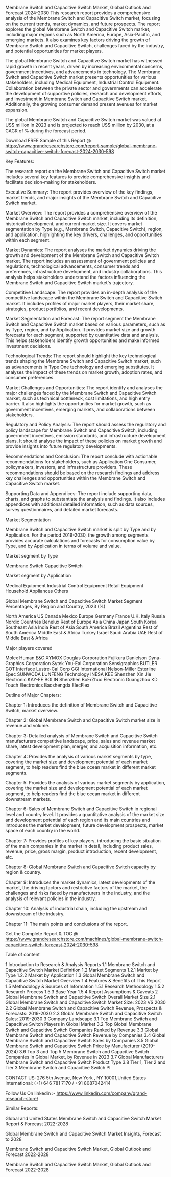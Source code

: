 Membrane Switch and Capacitive Switch Market, Global Outlook and Forecast 2024-2030
This research report provides a comprehensive analysis of the Membrane Switch and Capacitive Switch market, focusing on the current trends, market dynamics, and future prospects. The report explores the global Membrane Switch and Capacitive Switch market, including major regions such as North America, Europe, Asia-Pacific, and emerging markets. It also examines key factors driving the growth of Membrane Switch and Capacitive Switch, challenges faced by the industry, and potential opportunities for market players.

The global Membrane Switch and Capacitive Switch market has witnessed rapid growth in recent years, driven by increasing environmental concerns, government incentives, and advancements in technology. The Membrane Switch and Capacitive Switch market presents opportunities for various stakeholders, including Medical Equipment, Industrial Control Equipment. Collaboration between the private sector and governments can accelerate the development of supportive policies, research and development efforts, and investment in Membrane Switch and Capacitive Switch market. Additionally, the growing consumer demand present avenues for market expansion.

The global Membrane Switch and Capacitive Switch market was valued at US$ million in 2023 and is projected to reach US$ million by 2030, at a CAGR of % during the forecast period.

Download FREE Sample of this Report @ https://www.grandresearchstore.com/report-sample/global-membrane-switch-capacitive-switch-forecast-2024-2030-598


Key Features:

The research report on the Membrane Switch and Capacitive Switch market includes several key features to provide comprehensive insights and facilitate decision-making for stakeholders.

Executive Summary: The report provides overview of the key findings, market trends, and major insights of the Membrane Switch and Capacitive Switch market.

Market Overview: The report provides a comprehensive overview of the Membrane Switch and Capacitive Switch market, including its definition, historical development, and current market size. It covers market segmentation by Type (e.g., Membrane Switch, Capacitive Switch), region, and application, highlighting the key drivers, challenges, and opportunities within each segment.

Market Dynamics: The report analyses the market dynamics driving the growth and development of the Membrane Switch and Capacitive Switch market. The report includes an assessment of government policies and regulations, technological advancements, consumer trends and preferences, infrastructure development, and industry collaborations. This analysis helps stakeholders understand the factors influencing the Membrane Switch and Capacitive Switch market's trajectory.

Competitive Landscape: The report provides an in-depth analysis of the competitive landscape within the Membrane Switch and Capacitive Switch market. It includes profiles of major market players, their market share, strategies, product portfolios, and recent developments.

Market Segmentation and Forecast: The report segment the Membrane Switch and Capacitive Switch market based on various parameters, such as by Type, region, and by Application. It provides market size and growth forecasts for each segment, supported by quantitative data and analysis. This helps stakeholders identify growth opportunities and make informed investment decisions.

Technological Trends: The report should highlight the key technological trends shaping the Membrane Switch and Capacitive Switch market, such as advancements in Type One technology and emerging substitutes. It analyses the impact of these trends on market growth, adoption rates, and consumer preferences.

Market Challenges and Opportunities: The report identify and analyses the major challenges faced by the Membrane Switch and Capacitive Switch market, such as technical bottleneck, cost limitations, and high entry barrier. It also highlights the opportunities for market growth, such as government incentives, emerging markets, and collaborations between stakeholders.

Regulatory and Policy Analysis: The report should assess the regulatory and policy landscape for Membrane Switch and Capacitive Switch, including government incentives, emission standards, and infrastructure development plans. It should analyse the impact of these policies on market growth and provide insights into future regulatory developments.

Recommendations and Conclusion: The report conclude with actionable recommendations for stakeholders, such as Application One Consumer, policymakers, investors, and infrastructure providers. These recommendations should be based on the research findings and address key challenges and opportunities within the Membrane Switch and Capacitive Switch market.

Supporting Data and Appendices: The report include supporting data, charts, and graphs to substantiate the analysis and findings. It also includes appendices with additional detailed information, such as data sources, survey questionnaires, and detailed market forecasts.

Market Segmentation

Membrane Switch and Capacitive Switch market is split by Type and by Application. For the period 2019-2030, the growth among segments provides accurate calculations and forecasts for consumption value by Type, and by Application in terms of volume and value.

Market segment by Type



Membrane Switch
Capacitive Switch


Market segment by Application



Medical Equipment
Industrial Control Equipment
Retail Equipment
Household Appliances
Others


Global Membrane Switch and Capacitive Switch Market Segment Percentages, By Region and Country, 2023 (%)



North America
US
Canada
Mexico
Europe
Germany
France
U.K.
Italy
Russia
Nordic Countries
Benelux
Rest of Europe
Asia
China
Japan
South Korea
Southeast Asia
India
Rest of Asia
South America
Brazil
Argentina
Rest of South America
Middle East & Africa
Turkey
Israel
Saudi Arabia
UAE
Rest of Middle East & Africa


Major players covered



Molex
Human E&C
XYMOX
Douglas Corporation
Fujikura
Danielson
Dyna-Graphics Corporation
Sytek
You-Eal Corporation
Sensigraphics
BUTLER
GOT Interface
Lustre-Cal Corp
GGI International
Nelson-Miller
Esterline
Epec
SUNWODA
LUNFENG Technology
INESA
KEE
Shenzhen Xin Jie Electronic
KAY-EE
BOLIN
Shenzhen BoErZhuo Electronic
Guangzhou KD Touch Electronics
Baoshengda
ElecFlex


Outline of Major Chapters:

Chapter 1: Introduces the definition of Membrane Switch and Capacitive Switch, market overview.

Chapter 2: Global Membrane Switch and Capacitive Switch market size in revenue and volume.

Chapter 3: Detailed analysis of Membrane Switch and Capacitive Switch manufacturers competitive landscape, price, sales and revenue market share, latest development plan, merger, and acquisition information, etc.

Chapter 4: Provides the analysis of various market segments by type, covering the market size and development potential of each market segment, to help readers find the blue ocean market in different market segments.

Chapter 5: Provides the analysis of various market segments by application, covering the market size and development potential of each market segment, to help readers find the blue ocean market in different downstream markets.

Chapter 6: Sales of Membrane Switch and Capacitive Switch in regional level and country level. It provides a quantitative analysis of the market size and development potential of each region and its main countries and introduces the market development, future development prospects, market space of each country in the world.

Chapter 7: Provides profiles of key players, introducing the basic situation of the main companies in the market in detail, including product sales, revenue, price, gross margin, product introduction, recent development, etc.

Chapter 8: Global Membrane Switch and Capacitive Switch capacity by region & country.

Chapter 9: Introduces the market dynamics, latest developments of the market, the driving factors and restrictive factors of the market, the challenges and risks faced by manufacturers in the industry, and the analysis of relevant policies in the industry.

Chapter 10: Analysis of industrial chain, including the upstream and downstream of the industry.

Chapter 11: The main points and conclusions of the report.

Get the Complete Report & TOC @ https://www.grandresearchstore.com/machines/global-membrane-switch-capacitive-switch-forecast-2024-2030-598

Table of content

1 Introduction to Research & Analysis Reports
1.1 Membrane Switch and Capacitive Switch Market Definition
1.2 Market Segments
1.2.1 Market by Type
1.2.2 Market by Application
1.3 Global Membrane Switch and Capacitive Switch Market Overview
1.4 Features & Benefits of This Report
1.5 Methodology & Sources of Information
1.5.1 Research Methodology
1.5.2 Research Process
1.5.3 Base Year
1.5.4 Report Assumptions & Caveats
2 Global Membrane Switch and Capacitive Switch Overall Market Size
2.1 Global Membrane Switch and Capacitive Switch Market Size: 2023 VS 2030
2.2 Global Membrane Switch and Capacitive Switch Revenue, Prospects & Forecasts: 2019-2030
2.3 Global Membrane Switch and Capacitive Switch Sales: 2019-2030
3 Company Landscape
3.1 Top Membrane Switch and Capacitive Switch Players in Global Market
3.2 Top Global Membrane Switch and Capacitive Switch Companies Ranked by Revenue
3.3 Global Membrane Switch and Capacitive Switch Revenue by Companies
3.4 Global Membrane Switch and Capacitive Switch Sales by Companies
3.5 Global Membrane Switch and Capacitive Switch Price by Manufacturer (2019-2024)
3.6 Top 3 and Top 5 Membrane Switch and Capacitive Switch Companies in Global Market, by Revenue in 2023
3.7 Global Manufacturers Membrane Switch and Capacitive Switch Product Type
3.8 Tier 1, Tier 2 and Tier 3 Membrane Switch and Capacitive Switch Pl

CONTACT US:
276 5th Avenue, New York , NY 10001,United States
International: (+1) 646 781 7170 / +91 8087042414

Follow Us On linkedin :- https://www.linkedin.com/company/grand-research-store/


Similar Reports:

Global and United States Membrane Switch and Capacitive Switch Market Report & Forecast 2022-2028

Global Membrane Switch and Capacitive Switch Market Insights, Forecast to 2028

Membrane Switch and Capacitive Switch Market, Global Outlook and Forecast 2022-2028

Membrane Switch and Capacitive Switch Market, Global Outlook and Forecast 2022-2028
